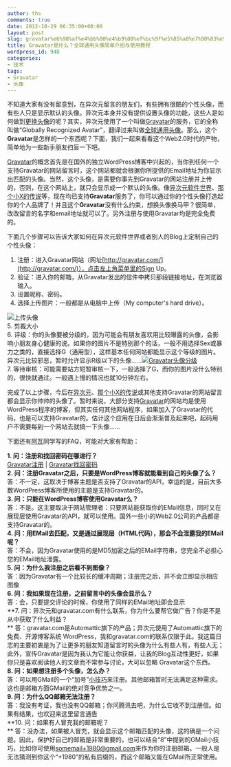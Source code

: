 ```yaml
---
author: ths
comments: true
date: 2012-10-29 06:35:00+00:00
layout: post
slug: gravatar%e6%98%af%e4%bb%80%e4%b9%88%ef%bc%9f%e5%85%a8%e7%90%83%e9%80%9a%e7%94%a8%e5%a4%b4%e5%83%8f%e7%ae%80%e5%8d%95%e4%bb%8b%e7%bb%8d%e4%b8%8e%e4%bd%bf%e7%94%a8%e6%95%99%e7%a8%8b
title: Gravatar是什么？全球通用头像简单介绍与使用教程
wordpress_id: 948
categories:
- 技术
tags:
- Gravatar
- 头像
---
```


不知道大家有没有留意到，在异次元留言的朋友们，有些拥有很酷的个性头像，而有些人只是显示默认的头像。异次元本身并没有提供设置头像的功能，这些人是如何做到[更换头像](http://www.iplaysoft.com/gravatar.html)的呢？其实，异次元使用了一个叫做[Gravatar](http://www.iplaysoft.com/gravatar.html)的服务，它的全称叫做“Globally Recognized Avatar”，翻译过来叫做[全球通用头像](http://www.iplaysoft.com/gravatar.html)。那么，这个**Gravatar**是怎样的一个东西呢？下面，我们一起来看看这个Web2.0时代的产物，简单地为一些新手朋友扫盲一下吧。 





[Gravatar](http://www.iplaysoft.com/gravatar.html)的概念首先是在国外的独立WordPress博客中兴起的，当你到任何一个支持Gravatar的网站留言时，这个网站都就会根据你所提供的Email地址为你显示出匹配的头像。当然，这个头像，是需要你事先到Gravatar的网站注册并上传的，否则，在这个网站上，就只会显示成一个默认的头像。像[异次元软件世界](http://www.iplaysoft.com/)、[那个小X的传说](http://blog.x-force.cn/)等，现在均已支持**Gravatar**服务了，你可以通过你的个性头像打造起你的个人品牌了！并且这个**Gravatar**没有什么约束，想换头像换马甲？很简单，改改留言的名字和email地址就可以了。另外注册与使用Gravatar均是完全免费的。 





下面几个步骤可以告诉大家如何在异次元软件世界或者别人的Blog上定制自己的个性头像： 





1. 注册：进入Gravatar网站（网址[http://gravatar.com/](http://gravatar.com/)），点击左上角菜单里的Sign Up。  
2. 验证：进入你的邮箱，从Gravatar发出的信件中拷贝那段链接地址，在浏览器输入。  
3. 设置昵称、密码。  
4. 选择上传图片：一般都是从电脑中上传（My computer's hard drive）。 





![上传头像](http://img.iplaysoft.com/wp-content/uploads/2009/images/Gravatar_C9CB/3.png)  
5. 剪裁大小  
6. 评级：你的头像要被分级的，因为可能会有朋友喜欢用比较曝露的头像，会影响小朋友身心健康的说。如果你的图片不是特别那个的话，一般不用选择Sex或暴力之类的，直接选择G（通用型），这样基本任何网站都能显示这个等级的图片。异次元比较邪恶，暂时允许显示R级以下的头像……[![Gravatar头像分级](http://img.iplaysoft.com/wp-content/uploads/2009/images/Gravatar_C9CB/2.png)](http://www.iplaysoft.com/gravatar.html)  
7. 等待审核：可能需要站方短暂审核一下，一般选择了G，而你的图片没什么特别的，很快就通过。一般遇上慢的情况也就10分钟左右。 





完成了以上步骤，今后在[异次元](http://www.iplaysoft.com/)、[那个小X的传说](http://blog.x-force.cn/)或其他支持Gravatar的网站留言都会显示你帅帅的头像了。暂时来说，大部分支持[Gravatar](http://www.iplaysoft.com/gravatar.html)的网站均是使用WordPress程序的博客，但其实任何其他网站程序，如果加入了Gravatar的代码，也是可以支持Gravatar的。估计这个应用在日后会渐渐普及起来吧，起码用户不需要每到一个网站去就搞一下头像…… 





下面还有[阿瓦](http://www.awflasher.com/)同学写的FAQ，可能对大家有帮助： 





**1. 问：注册和找回密码在哪进行？**  
[Gravatar注册](http://en.gravatar.com/site/signup/) | [Gravatar找回密码](http://en.gravatar.com/account/forgot-password/)  
**2. 问：注册Gravatar之后，只要是WordPress博客就能看到自己的头像了么？**  
答：不一定，这取决于博客主题是否支持了Gravatar的API，幸运的是，目前大多数WordPress博客所使用的主题是支持Gravatar的。  
**3. 问：只能在WordPress博客使用Gravatar么？**  
答：不是。这主要取决于网站管理者：只要网站能获取你的EMail信息，同时又在展现层使用Gravatar的API，就可以使用。国外一些小的Web2.0公司的产品都是支持Gravatar的。  
**4. 问：用EMail去匹配，又是通过展现层（HTML代码），那会不会泄露我的EMail呢？**  
答：不会，因为Gravatar使用的是MD5加密之后的EMail字符串，您完全不必担心您的EMail地址泄露。  
**5. 问：为什么我注册之后看不到图像？**  
答：因为Gravatar有一个比较长的缓冲周期；注册完之后，并不会立即显示相应图像  
**6. 问：我如果现在注册，之前留言中的头像会显示么？**  
答：会，只要提交评论的时候，你使用了同样的EMail地址即会显示  
**7. 问：异次元和gravatar.com有什么联系，你为什么要帮它做广告？你是不是从中获取了什么利益？  
** 答：gravatar.com是Automattic旗下的产品；异次元使用了Automattic旗下的免费、开源博客系统 WordPress，我和gravatar.com的联系仅限于此。我这篇日志的主要初衷是为了让更多的朋友知道留言时的头像为什么有些人有，有些人无；此外，宣传Gravatar是因为我认为它能让你获益，让我的Blog互动性更好，如果你只是喜欢阅读他人的文章而不常参与讨论，大可以忽略 Gravatar这个东西。  
**8. 问：如果想注册多个头像，怎么办？**  
答：可以用GMail的一个“加号”[小技巧](http://www.awflasher.com/blog/archives/1218)来注册。其他邮箱暂时无法满足这种需求。这也是邮箱方面GMail的绝对竞争优势之一。  
**9. 问：为什么QQ邮箱无法注册？**  
答：我没有考证，我也没有QQ邮箱；你问腾讯去吧，为什么它收不到注册信。如果有结果，也欢迎来这里留言通告  
**10. 问：如果有人冒充我的邮箱呢？  
** 答：没办法，如果被人冒充，就会显示这个邮箱匹配的头像，这的确是一个问题。因此，保护好自己的邮箱是非常重要的，也可以结合“8”中提到的GMail小技巧，比如你可使用[somemail+1980@gmail.com](mailto:somemail+1980@gmail.com)来作为你的注册邮箱。一般人是无法猜测到你这个“+1980”的私有后缀的，而这个邮箱又能在GMail所正常使用。



